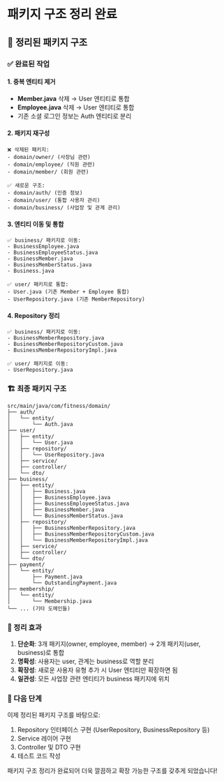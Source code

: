 # 패키지 구조 정리 완료

## 🧹 정리된 패키지 구조

### ✅ 완료된 작업

#### 1. 중복 엔티티 제거
- **Member.java** 삭제 → User 엔티티로 통합
- **Employee.java** 삭제 → User 엔티티로 통합
- 기존 소셜 로그인 정보는 Auth 엔티티로 분리

#### 2. 패키지 재구성
```
❌ 삭제된 패키지:
- domain/owner/ (사장님 관련)
- domain/employee/ (직원 관련)  
- domain/member/ (회원 관련)

✅ 새로운 구조:
- domain/auth/ (인증 정보)
- domain/user/ (통합 사용자 관리)
- domain/business/ (사업장 및 관계 관리)
```

#### 3. 엔티티 이동 및 통합
```
✅ business/ 패키지로 이동:
- BusinessEmployee.java
- BusinessEmployeeStatus.java  
- BusinessMember.java
- BusinessMemberStatus.java
- Business.java

✅ user/ 패키지로 통합:
- User.java (기존 Member + Employee 통합)
- UserRepository.java (기존 MemberRepository)
```

#### 4. Repository 정리
```
✅ business/ 패키지로 이동:
- BusinessMemberRepository.java
- BusinessMemberRepositoryCustom.java
- BusinessMemberRepositoryImpl.java

✅ user/ 패키지로 이동:
- UserRepository.java
```

### 🏗️ 최종 패키지 구조

```
src/main/java/com/fitness/domain/
├── auth/
│   └── entity/
│       └── Auth.java
├── user/
│   ├── entity/
│   │   └── User.java
│   ├── repository/
│   │   └── UserRepository.java
│   ├── service/
│   ├── controller/
│   └── dto/
├── business/
│   ├── entity/
│   │   ├── Business.java
│   │   ├── BusinessEmployee.java
│   │   ├── BusinessEmployeeStatus.java
│   │   ├── BusinessMember.java
│   │   └── BusinessMemberStatus.java
│   ├── repository/
│   │   ├── BusinessMemberRepository.java
│   │   ├── BusinessMemberRepositoryCustom.java
│   │   └── BusinessMemberRepositoryImpl.java
│   ├── service/
│   ├── controller/
│   └── dto/
├── payment/
│   └── entity/
│       ├── Payment.java
│       └── OutstandingPayment.java
├── membership/
│   └── entity/
│       └── Membership.java
└── ... (기타 도메인들)
```

### 🎯 정리 효과

1. **단순화**: 3개 패키지(owner, employee, member) → 2개 패키지(user, business)로 통합
2. **명확성**: 사용자는 user, 관계는 business로 역할 분리
3. **확장성**: 새로운 사용자 유형 추가 시 User 엔티티만 확장하면 됨
4. **일관성**: 모든 사업장 관련 엔티티가 business 패키지에 위치

### 🚀 다음 단계

이제 정리된 패키지 구조를 바탕으로:
1. Repository 인터페이스 구현 (UserRepository, BusinessRepository 등)
2. Service 레이어 구현
3. Controller 및 DTO 구현
4. 테스트 코드 작성

패키지 구조 정리가 완료되어 더욱 깔끔하고 확장 가능한 구조를 갖추게 되었습니다!